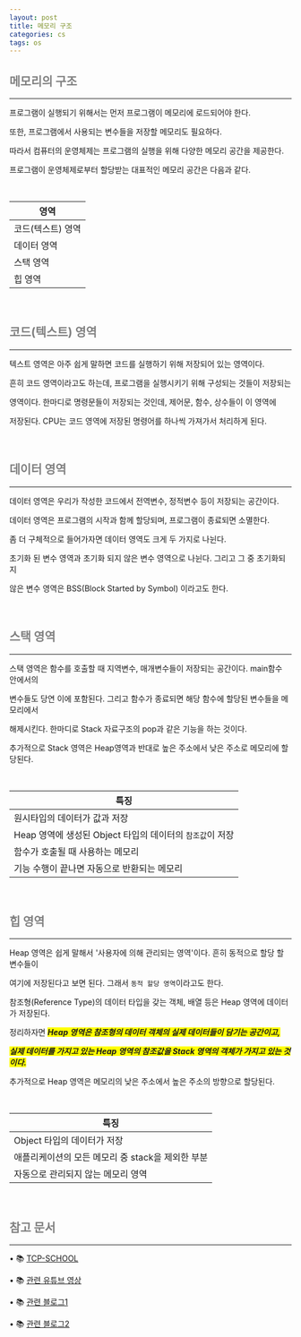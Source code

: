 ```yaml
---
layout: post
title: 메모리 구조
categories: cs
tags: os
---
```


## <span style="color:gray">메모리의 구조</span>

---

프로그램이 실행되기 위해서는 먼저 프로그램이 메모리에 로드되어야 한다.

또한, 프로그램에서 사용되는 변수들을 저장할 메모리도 필요하다. 

따라서 컴퓨터의 운영체제는 프로그램의 실행을 위해 다양한 메모리 공간을 제공한다.

프로그램이 운영체제로부터 할당받는 대표적인 메모리 공간은 다음과 같다.

<br>

|영역|
|----|
|코드(텍스트) 영역|
|데이터 영역|
|스택 영역|
|힙 영역|

<br>

## <span style="color:gray">코드(텍스트) 영역</span>

---

텍스트 영역은 아주 쉽게 말하면 코드를 실행하기 위해 저장되어 있는 영역이다.

흔히 코드 영역이라고도 하는데, 프로그램을 실행시키기 위해 구성되는 것들이 저장되는

영역이다. 한마디로 명령문들이 저장되는 것인데, 제어문, 함수, 상수들이 이 영역에 

저장된다. CPU는 코드 영역에 저장된 명령어를 하나씩 가져가서 처리하게 된다.

<br>

## <span style="color:gray">데이터 영역</span>

---

데이터 영역은 우리가 작성한 코드에서 전역변수, 정적변수 등이 저장되는 공간이다. 

데이터 영역은 프로그램의 시작과 함께 할당되며, 프로그램이 종료되면 소멸한다.

좀 더 구체적으로 들어가자면 데이터 영역도 크게 두 가지로 나뉜다.

초기화 된 변수 영역과 초기화 되지 않은 변수 영역으로 나뉜다. 그리고 그 중 초기화되지

않은 변수 영역은 BSS(Block Started by Symbol) 이라고도 한다.

<br>

## <span style="color:gray">스택 영역</span>

---

스택 영역은 함수를 호출할 때 지역변수, 매개변수들이 저장되는 공간이다. main함수 안에서의

변수들도 당연 이에 포함된다. 그리고 함수가 종료되면 해당 함수에 할당된 변수들을 메모리에서

해제시킨다. 한마디로 Stack 자료구조의 pop과 같은 기능을 하는 것이다.

추가적으로 Stack 영역은 Heap영역과 반대로 높은 주소에서 낮은 주소로 메모리에 할당된다.

<br>

|특징|
|----|
|원시타입의 데이터가 값과 저장|
|Heap 영역에 생성된 Object 타입의 데이터의 `참조값`이 저장|
|함수가 호출될 때 사용하는 메모리|
|기능 수행이 끝나면 자동으로 반환되는 메모리|

<br>

## <span style="color:gray">힙 영역</span>

---

Heap 영역은 쉽게 말해서 '사용자에 의해 관리되는 영역'이다. 흔히 동적으로 할당 할 변수들이 

여기에 저장된다고 보면 된다. 그래서 `동적 할당 영역`이라고도 한다.

참조형(Reference Type)의 데이터 타입을 갖는 객체, 배열 등은 Heap 영역에 데이터가 저장된다.

정리하자면 ***<span style="background-color:yellow">Heap 영역은 참조형의 데이터 객체의 실제 데이터들이 담기는 공간이고,</span>***

***<span style="background-color:yellow">실제 데이터를 가지고 있는 Heap 영역의 참조값을 Stack 영역의 객체가 가지고 있는 것이다.</span>***

추가적으로 Heap 영역은 메모리의 낮은 주소에서 높은 주소의 방향으로 할당된다.

<br>

|특징|
|----|
|Object 타입의 데이터가 저장|
|애플리케이션의 모든 메모리 중 stack을 제외한 부분|
|자동으로 관리되지 않는 메모리 영역|

<br>

## <span style="color:gray">참고 문서</span>

---

• 📚 [TCP-SCHOOL](http://www.tcpschool.com/c/c_memory_structure)

• 📚 [관련 유튜브 영상](https://www.youtube.com/watch?v=8aH54mBTVLQ)

• 📚 [관련 블로그1](https://wildeveloperetrain.tistory.com/33)

• 📚 [관련 블로그2](https://st-lab.tistory.com/198)